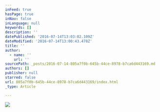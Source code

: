 ```yaml
---
inFeed: true
hasPage: true
inNav: false
inLanguage: null
keywords: []
description: ''
datePublished: '2016-07-14T13:03:02.109Z'
dateModified: '2016-07-14T13:00:43.478Z'
title: ''
author:
  - name: ''
    url: ''
sourcePath: _posts/2016-07-14-805a7f0b-645b-44ce-8978-b7ca6d443169.md
authors: []
publisher: null
starred: false
url: 805a7f0b-645b-44ce-8978-b7ca6d443169/index.html
_type: Article

---
```

![](https://the-grid-user-content.s3-us-west-2.amazonaws.com/81fb5861-6ddc-4811-9827-f6801b7ecc5d.jpg)
